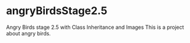 # angryBirdsStage2.5
Angry Birds stage 2.5 with Class Inheritance and Images
This is a project about angry birds. 
